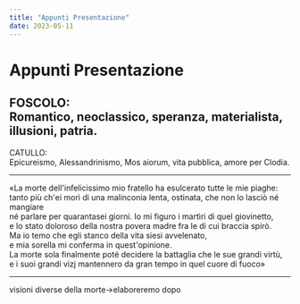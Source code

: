 ```yaml
---
title: "Appunti Presentazione"
date: 2023-05-11
---
```

# Appunti Presentazione
FOSCOLO:  
Romantico, neoclassico, speranza, materialista, illusioni, patria.  
-----
CATULLO:  
Epicureismo, Alessandrinismo, Mos aiorum, vita pubblica, amore per Clodia.  
  
---------
«La morte dell'infelicissimo mio fratello ha esulcerato tutte le mie piaghe:  
tanto più ch'ei morì di una malinconia lenta, ostinata, che non lo lasciò né mangiare  
né parlare per quarantasei giorni. Io mi figuro i martìri di quel giovinetto,  
e lo stato doloroso della nostra povera madre fra le di cui braccia spirò.   
Ma io temo che egli stanco della vita siesi avvelenato,   
e mia sorella mi conferma in quest'opinione.   
La morte sola finalmente poté decidere la battaglia che le sue grandi virtù,   
e i suoi grandi vizj mantennero da gran tempo in quel cuore di fuoco»   
  
----------
  
visioni diverse della morte->elaboreremo dopo  
